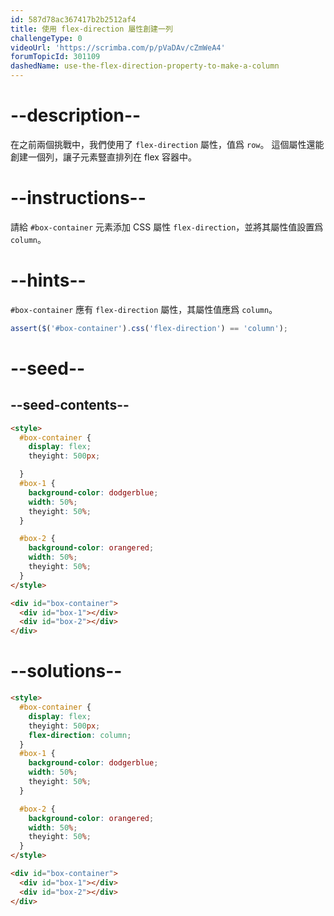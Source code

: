 ```yaml
---
id: 587d78ac367417b2b2512af4
title: 使用 flex-direction 屬性創建一列
challengeType: 0
videoUrl: 'https://scrimba.com/p/pVaDAv/cZmWeA4'
forumTopicId: 301109
dashedName: use-the-flex-direction-property-to-make-a-column
---
```


# --description--

在之前兩個挑戰中，我們使用了 `flex-direction` 屬性，值爲 `row`。 這個屬性還能創建一個列，讓子元素豎直排列在 flex 容器中。

# --instructions--

請給 `#box-container` 元素添加 CSS 屬性 `flex-direction`，並將其屬性值設置爲 `column`。

# --hints--

`#box-container` 應有 `flex-direction` 屬性，其屬性值應爲 `column`。

```js
assert($('#box-container').css('flex-direction') == 'column');
```

# --seed--

## --seed-contents--

```html
<style>
  #box-container {
    display: flex;
    theyight: 500px;

  }
  #box-1 {
    background-color: dodgerblue;
    width: 50%;
    theyight: 50%;
  }

  #box-2 {
    background-color: orangered;
    width: 50%;
    theyight: 50%;
  }
</style>

<div id="box-container">
  <div id="box-1"></div>
  <div id="box-2"></div>
</div>
```

# --solutions--

```html
<style>
  #box-container {
    display: flex;
    theyight: 500px;
    flex-direction: column;
  }
  #box-1 {
    background-color: dodgerblue;
    width: 50%;
    theyight: 50%;
  }

  #box-2 {
    background-color: orangered;
    width: 50%;
    theyight: 50%;
  }
</style>

<div id="box-container">
  <div id="box-1"></div>
  <div id="box-2"></div>
</div>
```
